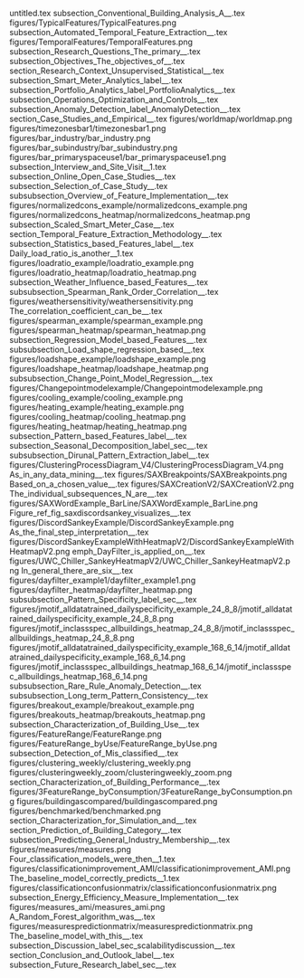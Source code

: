 untitled.tex
subsection_Conventional_Building_Analysis_A__.tex
figures/TypicalFeatures/TypicalFeatures.png
subsection_Automated_Temporal_Feature_Extraction__.tex
figures/TemporalFeatures/TemporalFeatures.png
subsection_Research_Questions_The_primary__.tex
subsection_Objectives_The_objectives_of__.tex
section_Research_Context_Unsupervised_Statistical__.tex
subsection_Smart_Meter_Analytics_label__.tex
subsection_Portfolio_Analytics_label_PortfolioAnalytics__.tex
subsection_Operations_Optimization_and_Controls__.tex
subsection_Anomaly_Detection_label_AnomalyDetection__.tex
section_Case_Studies_and_Empirical__.tex
figures/worldmap/worldmap.png
figures/timezonesbar1/timezonesbar1.png
figures/bar_industry/bar_industry.png
figures/bar_subindustry/bar_subindustry.png
figures/bar_primaryspaceuse1/bar_primaryspaceuse1.png
subsection_Interview_and_Site_Visit__1.tex
subsection_Online_Open_Case_Studies__.tex
subsection_Selection_of_Case_Study__.tex
subsubsection_Overview_of_Feature_Implementation__.tex
figures/normalizedcons_example/normalizedcons_example.png
figures/normalizedcons_heatmap/normalizedcons_heatmap.png
subsection_Scaled_Smart_Meter_Case__.tex
section_Temporal_Feature_Extraction_Methodology__.tex
subsection_Statistics_based_Features_label__.tex
Daily_load_ratio_is_another__1.tex
figures/loadratio_example/loadratio_example.png
figures/loadratio_heatmap/loadratio_heatmap.png
subsection_Weather_Influence_based_Features__.tex
subsubsection_Spearman_Rank_Order_Correlation__.tex
figures/weathersensitivity/weathersensitivity.png
The_correlation_coefficient_can_be__.tex
figures/spearman_example/spearman_example.png
figures/spearman_heatmap/spearman_heatmap.png
subsection_Regression_Model_based_Features__.tex
subsubsection_Load_shape_regression_based__.tex
figures/loadshape_example/loadshape_example.png
figures/loadshape_heatmap/loadshape_heatmap.png
subsubsection_Change_Point_Model_Regression__.tex
figures/Changepointmodelexample/Changepointmodelexample.png
figures/cooling_example/cooling_example.png
figures/heating_example/heating_example.png
figures/cooling_heatmap/cooling_heatmap.png
figures/heating_heatmap/heating_heatmap.png
subsection_Pattern_based_Features_label__.tex
subsection_Seasonal_Decomposition_label_sec__.tex
subsubsection_Dirunal_Pattern_Extraction_label__.tex
figures/ClusteringProcessDiagram_V4/ClusteringProcessDiagram_V4.png
As_in_any_data_mining__.tex
figures/SAXBreakpoints/SAXBreakpoints.png
Based_on_a_chosen_value__.tex
figures/SAXCreationV2/SAXCreationV2.png
The_individual_subsequences_N_are__.tex
figures/SAXWordExample_BarLine/SAXWordExample_BarLine.png
Figure_ref_fig_saxdiscordsankey_visualizes__.tex
figures/DiscordSankeyExample/DiscordSankeyExample.png
As_the_final_step_interpretation__.tex
figures/DiscordSankeyExampleWithHeatmapV2/DiscordSankeyExampleWithHeatmapV2.png
emph_DayFilter_is_applied_on__.tex
figures/UWC_Chiller_SankeyHeatmapV2/UWC_Chiller_SankeyHeatmapV2.png
In_general_there_are_six__.tex
figures/dayfilter_example1/dayfilter_example1.png
figures/dayfilter_heatmap/dayfilter_heatmap.png
subsubsection_Pattern_Specificity_label_sec__.tex
figures/jmotif_alldatatrained_dailyspecificity_example_24_8_8/jmotif_alldatatrained_dailyspecificity_example_24_8_8.png
figures/jmotif_inclassspec_allbuildings_heatmap_24_8_8/jmotif_inclassspec_allbuildings_heatmap_24_8_8.png
figures/jmotif_alldatatrained_dailyspecificity_example_168_6_14/jmotif_alldatatrained_dailyspecificity_example_168_6_14.png
figures/jmotif_inclassspec_allbuildings_heatmap_168_6_14/jmotif_inclassspec_allbuildings_heatmap_168_6_14.png
subsubsection_Rare_Rule_Anomaly_Detection__.tex
subsubsection_Long_term_Pattern_Consistency__.tex
figures/breakout_example/breakout_example.png
figures/breakouts_heatmap/breakouts_heatmap.png
subsection_Characterization_of_Building_Use__.tex
figures/FeatureRange/FeatureRange.png
figures/FeatureRange_byUse/FeatureRange_byUse.png
subsection_Detection_of_Mis_classified__.tex
figures/clustering_weekly/clustering_weekly.png
figures/clusteringweekly_zoom/clusteringweekly_zoom.png
section_Characterization_of_Building_Performance__.tex
figures/3FeatureRange_byConsumption/3FeatureRange_byConsumption.png
figures/buildingascompared/buildingascompared.png
figures/benchmarked/benchmarked.png
section_Characterization_for_Simulation_and__.tex
section_Prediction_of_Building_Category__.tex
subsection_Predicting_General_Industry_Membership__.tex
figures/measures/measures.png
Four_classification_models_were_then__1.tex
figures/classificationimprovement_AMI/classificationimprovement_AMI.png
The_baseline_model_correctly_predicts__1.tex
figures/classificationconfusionmatrix/classificationconfusionmatrix.png
subsection_Energy_Efficiency_Measure_Implementation__.tex
figures/measures_ami/measures_ami.png
A_Random_Forest_algorithm_was__.tex
figures/measurespredictionmatrix/measurespredictionmatrix.png
The_baseline_model_with_this__.tex
subsection_Discussion_label_sec_scalabilitydiscussion__.tex
section_Conclusion_and_Outlook_label__.tex
subsection_Future_Research_label_sec__.tex